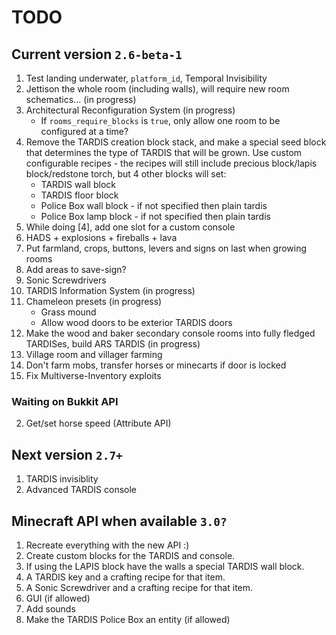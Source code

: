 # TODO

## Current version `2.6-beta-1`
1. Test landing underwater, `platform_id`, Temporal Invisibility
2. Jettison the whole room (including walls), will require new room schematics... (in progress)
3. Architectural Reconfiguration System (in progress)
    * If `rooms_require_blocks` is `true`, only allow one room to be configured at a time?
4. Remove the TARDIS creation block stack, and make a special seed block that determines the type of TARDIS that will be grown. Use custom configurable recipes - the recipes will still include precious block/lapis block/redstone torch, but 4 other blocks will set:
    * TARDIS wall block
    * TARDIS floor block
    * Police Box wall block - if not specified then plain tardis
    * Police Box lamp block - if not specified then plain tardis
5. While doing [4], add one slot for a custom console
6. HADS + explosions + fireballs + lava
7. Put farmland, crops, buttons, levers and signs on last when growing rooms
8. Add areas to save-sign?
9. Sonic Screwdrivers
10. TARDIS Information System (in progress)
11. Chameleon presets (in progress)
    * Grass mound
    * Allow wood doors to be exterior TARDIS doors
12. Make the wood and baker secondary console rooms into fully fledged TARDISes, build ARS TARDIS (in progress)
13. Village room and villager farming
14. Don't farm mobs, transfer horses or minecarts if door is locked
15. Fix Multiverse-Inventory exploits

### Waiting on Bukkit API
2. Get/set horse speed (Attribute API)

## Next version `2.7+`
1. TARDIS invisiblity
2. Advanced TARDIS console

## Minecraft API when available `3.0?`
1. Recreate everything with the new API :)
2. Create custom blocks for the TARDIS and console.
3. If using the LAPIS block have the walls a special TARDIS wall block.
4. A TARDIS key and a crafting recipe for that item.
5. A Sonic Screwdriver and a crafting recipe for that item.
6. GUI (if allowed)
7. Add sounds
8. Make the TARDIS Police Box an entity (if allowed)
